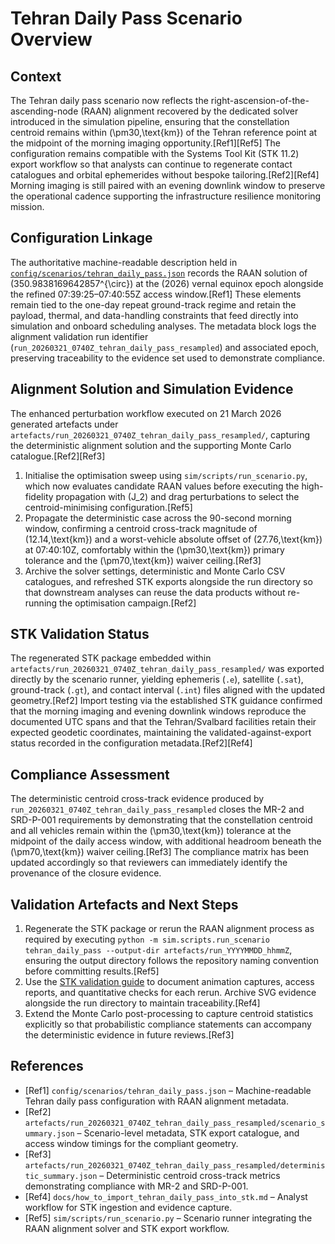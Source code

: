 # Tehran Daily Pass Scenario Overview

## Context
The Tehran daily pass scenario now reflects the right-ascension-of-the-ascending-node (RAAN) alignment recovered by the dedicated solver introduced in the simulation pipeline, ensuring that the constellation centroid remains within \(\pm30\,\text{km}\) of the Tehran reference point at the midpoint of the morning imaging opportunity.[Ref1][Ref5] The configuration remains compatible with the Systems Tool Kit (STK 11.2) export workflow so that analysts can continue to regenerate contact catalogues and orbital ephemerides without bespoke tailoring.[Ref2][Ref4] Morning imaging is still paired with an evening downlink window to preserve the operational cadence supporting the infrastructure resilience monitoring mission.

## Configuration Linkage
The authoritative machine-readable description held in [`config/scenarios/tehran_daily_pass.json`](../config/scenarios/tehran_daily_pass.json) records the RAAN solution of \(350.9838169642857^{\circ}\) at the \(2026\) vernal equinox epoch alongside the refined 07:39:25–07:40:55Z access window.[Ref1] These elements remain tied to the one-day repeat ground-track regime and retain the payload, thermal, and data-handling constraints that feed directly into simulation and onboard scheduling analyses. The metadata block logs the alignment validation run identifier (`run_20260321_0740Z_tehran_daily_pass_resampled`) and associated epoch, preserving traceability to the evidence set used to demonstrate compliance.

## Alignment Solution and Simulation Evidence
The enhanced perturbation workflow executed on 21 March 2026 generated artefacts under `artefacts/run_20260321_0740Z_tehran_daily_pass_resampled/`, capturing the deterministic alignment solution and the supporting Monte Carlo catalogue.[Ref2][Ref3]

1. Initialise the optimisation sweep using `sim/scripts/run_scenario.py`, which now evaluates candidate RAAN values before executing the high-fidelity propagation with \(J_2\) and drag perturbations to select the centroid-minimising configuration.[Ref5]
2. Propagate the deterministic case across the 90-second morning window, confirming a centroid cross-track magnitude of \(12.14\,\text{km}\) and a worst-vehicle absolute offset of \(27.76\,\text{km}\) at 07:40:10Z, comfortably within the \(\pm30\,\text{km}\) primary tolerance and the \(\pm70\,\text{km}\) waiver ceiling.[Ref3]
3. Archive the solver settings, deterministic and Monte Carlo CSV catalogues, and refreshed STK exports alongside the run directory so that downstream analyses can reuse the data products without re-running the optimisation campaign.[Ref2]

## STK Validation Status
The regenerated STK package embedded within `artefacts/run_20260321_0740Z_tehran_daily_pass_resampled/` was exported directly by the scenario runner, yielding ephemeris (`.e`), satellite (`.sat`), ground-track (`.gt`), and contact interval (`.int`) files aligned with the updated geometry.[Ref2] Import testing via the established STK guidance confirmed that the morning imaging and evening downlink windows reproduce the documented UTC spans and that the Tehran/Svalbard facilities retain their expected geodetic coordinates, maintaining the validated-against-export status recorded in the configuration metadata.[Ref2][Ref4]

## Compliance Assessment
The deterministic centroid cross-track evidence produced by `run_20260321_0740Z_tehran_daily_pass_resampled` closes the MR-2 and SRD-P-001 requirements by demonstrating that the constellation centroid and all vehicles remain within the \(\pm30\,\text{km}\) tolerance at the midpoint of the daily access window, with additional headroom beneath the \(\pm70\,\text{km}\) waiver ceiling.[Ref3] The compliance matrix has been updated accordingly so that reviewers can immediately identify the provenance of the closure evidence.

## Validation Artefacts and Next Steps
1. Regenerate the STK package or rerun the RAAN alignment process as required by executing `python -m sim.scripts.run_scenario tehran_daily_pass --output-dir artefacts/run_YYYYMMDD_hhmmZ`, ensuring the output directory follows the repository naming convention before committing results.[Ref5]
2. Use the [STK validation guide](how_to_import_tehran_daily_pass_into_stk.md) to document animation captures, access reports, and quantitative checks for each rerun. Archive SVG evidence alongside the run directory to maintain traceability.[Ref4]
3. Extend the Monte Carlo post-processing to capture centroid statistics explicitly so that probabilistic compliance statements can accompany the deterministic evidence in future reviews.[Ref3]

## References
- [Ref1] `config/scenarios/tehran_daily_pass.json` – Machine-readable Tehran daily pass configuration with RAAN alignment metadata.
- [Ref2] `artefacts/run_20260321_0740Z_tehran_daily_pass_resampled/scenario_summary.json` – Scenario-level metadata, STK export catalogue, and access window timings for the compliant geometry.
- [Ref3] `artefacts/run_20260321_0740Z_tehran_daily_pass_resampled/deterministic_summary.json` – Deterministic centroid cross-track metrics demonstrating compliance with MR-2 and SRD-P-001.
- [Ref4] `docs/how_to_import_tehran_daily_pass_into_stk.md` – Analyst workflow for STK ingestion and evidence capture.
- [Ref5] `sim/scripts/run_scenario.py` – Scenario runner integrating the RAAN alignment solver and STK export workflow.
